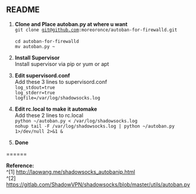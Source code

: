 ## README

1. **Clone and Place autoban.py at where u want**  
<code>git clone git@github.com:moreoronce/autoban-for-firewalld.git </code>  
<code>cd autoban-for-firewalld </code>  
<code>mv autoban.py ~</code>

2. **Install Supervisor**    
Install supervisor via pip or yum or apt  

3. **Edit supervisord.conf**  
Add these 3 lines to supervisord.conf   
<code>log\_stdout=true</code>  
<code>log\_stderr=true</code>  
<code>logfile=/var/log/shadowsocks.log</code>  

4. **Edit rc.local to make it automake**    
Add these 2 lines to rc.local    
<code>python ~/autoban.py < /var/log/shadowsocks.log</code>  
<code>nohup tail -F /var/log/shadowsocks.log | python ~/autoban.py 1>/dev/null 2>&1 &</code>  

5. **Done**     
  
======
  
**Reference:**  
^[1] http://laowang.me/shadowsocks_autobanip.html  
^[2] https://gitlab.com/ShadowVPN/shadowsocks/blob/master/utils/autoban.py

